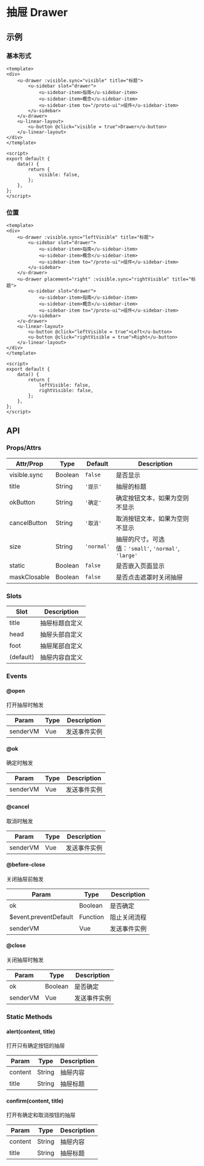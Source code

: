 # 抽屉 Drawer

## 示例
### 基本形式

``` vue
<template>
<div>
    <u-drawer :visible.sync="visible" title="标题">
        <u-sidebar slot="drawer">
            <u-sidebar-item>指南</u-sidebar-item>
            <u-sidebar-item>概念</u-sidebar-item>
            <u-sidebar-item to="/proto-ui">组件</u-sidebar-item>
        </u-sidebar>
    </u-drawer>
    <u-linear-layout>
        <u-button @click="visible = true">Drawer</u-button>
    </u-linear-layout>
</div>
</template>

<script>
export default {
    data() {
        return {
            visible: false,
        };
    },
};
</script>
```

### 位置

``` vue
<template>
<div>
    <u-drawer :visible.sync="leftVisible" title="标题">
        <u-sidebar slot="drawer">
            <u-sidebar-item>指南</u-sidebar-item>
            <u-sidebar-item>概念</u-sidebar-item>
            <u-sidebar-item to="/proto-ui">组件</u-sidebar-item>
        </u-sidebar>
    </u-drawer>
    <u-drawer placement="right" :visible.sync="rightVisible" title="标题">
        <u-sidebar slot="drawer">
            <u-sidebar-item>指南</u-sidebar-item>
            <u-sidebar-item>概念</u-sidebar-item>
            <u-sidebar-item to="/proto-ui">组件</u-sidebar-item>
        </u-sidebar>
    </u-drawer>
    <u-linear-layout>
        <u-button @click="leftVisible = true">Left</u-button>
        <u-button @click="rightVisible = true">Right</u-button>
    </u-linear-layout>
</div>
</template>

<script>
export default {
    data() {
        return {
            leftVisible: false,
            rightVisible: false,
        };
    },
};
</script>
```

## API
### Props/Attrs

| Attr/Prop | Type | Default | Description |
| --------- | ---- | ------- | ----------- |
| visible.sync | Boolean | `false` | 是否显示 |
| title | String | `'提示'` | 抽屉的标题 |
| okButton | String | `'确定'` | 确定按钮文本，如果为空则不显示 |
| cancelButton | String | `'取消'` | 取消按钮文本，如果为空则不显示 |
| size | String | `'normal'` | 抽屉的尺寸。可选值：`'small'`, `'normal'`, `'large'` |
| static | Boolean | `false` | 是否嵌入页面显示 |
| maskClosable | Boolean | `false` | 是否点击遮罩时关闭抽屉 |

### Slots

| Slot | Description |
| ---- | ----------- |
| title | 抽屉标题自定义 |
| head | 抽屉头部自定义 |
| foot | 抽屉尾部自定义 |
| (default) | 抽屉内容自定义 |

### Events

#### @open

打开抽屉时触发

| Param | Type | Description |
| ----- | ---- | ----------- |
| senderVM | Vue | 发送事件实例 |

#### @ok

确定时触发

| Param | Type | Description |
| ----- | ---- | ----------- |
| senderVM | Vue | 发送事件实例 |

#### @cancel

取消时触发

| Param | Type | Description |
| ----- | ---- | ----------- |
| senderVM | Vue | 发送事件实例 |

#### @before-close

关闭抽屉前触发

| Param | Type | Description |
| ----- | ---- | ----------- |
| ok | Boolean | 是否确定 |
| $event.preventDefault | Function | 阻止关闭流程 |
| senderVM | Vue | 发送事件实例 |

#### @close
关闭抽屉时触发

| Param | Type | Description |
| ----- | ---- | ----------- |
| ok | Boolean | 是否确定 |
| senderVM | Vue | 发送事件实例 |

### Static Methods

#### alert(content, title)

打开只有确定按钮的抽屉

| Param | Type | Description |
| ----- | ---- | ----------- |
| content | String | 抽屉内容 |
| title | String | 抽屉标题 |

#### confirm(content, title)

打开有确定和取消按钮的抽屉

| Param | Type | Description |
| ----- | ---- | ----------- |
| content | String | 抽屉内容 |
| title | String | 抽屉标题 |
